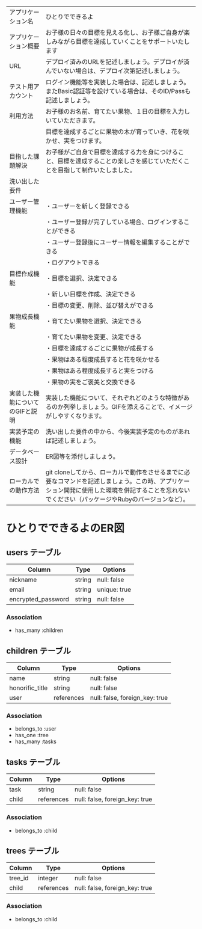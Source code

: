 |                                 |                                                                                                          |
| ------------------------------- | -------------------------------------------------------------------------------------------------------- |
| アプリケーション名             | ひとりでできるよ |
| アプリケーション概要            | お子様の日々の目標を見える化し、お子様ご自身が楽しみながら目標を達成していくことをサポートいたします |
| URL                          | デプロイ済みのURLを記述しましょう。デプロイが済んでいない場合は、デプロイ次第記述しましょう。 |
| テスト用アカウント              | ログイン機能等を実装した場合は、記述しましょう。またBasic認証等を設けている場合は、そのID/Passも記述しましょう。 |
| 利用方法                      | お子様のお名前、育てたい果物、１日の目標を入力しいていただきます。 |
|                                 | 目標を達成するごとに果物の木が育っていき、花を咲かせ、実をつけます。 |
| 目指した課題解決               | お子様がご自身で目標を達成する力を身につけること、目標を達成することの楽しさを感じていただくことを目指して制作いたしました。 |
| 洗い出した要件                | |
| ユーザー管理機能              | ・ユーザーを新しく登録できる |
|                                |・ユーザー登録が完了している場合、ログインすることができる |
|                                |・ユーザー登録後にユーザー情報を編集することができる |
|                                |・ログアウトできる |
| 目標作成機能                 | ・目標を選択、決定できる |
|                                |・新しい目標を作成、決定できる |
|                                |・目標の変更、削除、並び替えができる |
| 果物成長機能                 | ・育てたい果物を選択、決定できる |
|                                |・育てたい果物を変更、決定できる |
|                                |・目標を達成するごとに果物が成長する |
|                                |・果物はある程度成長すると花を咲かせる |
|                                |・果物はある程度成長すると実をつける |
|                                |・果物の実をご褒美と交換できる |
| 実装した機能についてのGIFと説明 | 実装した機能について、それぞれどのような特徴があるのか列挙しましょう。GIFを添えることで、イメージがしやすくなります。 |
| 実装予定の機能               | 洗い出した要件の中から、今後実装予定のものがあれば記述しましょう。 |
| データベース設計             | ER図等を添付しましょう。 |
| ローカルでの動作方法          | git cloneしてから、ローカルで動作をさせるまでに必要なコマンドを記述しましょう。この時、アプリケーション開発に使用した環境を併記することを忘れないでください（パッケージやRubyのバージョンなど）。 |

# ひとりでできるよのER図

## users テーブル

| Column             | Type   | Options      |
| ------------------ | ------ | ------------ |
| nickname           | string | null: false  |
| email              | string | unique: true |
| encrypted_password | string | null: false  |

### Association

- has_many :children

## children テーブル

| Column          | Type       | Options                        |
| --------------- | ---------- | ------------------------------ |
| name            | string     | null: false                    |
| honorific_title | string     | null: false                    |
| user            | references | null: false, foreign_key: true |

### Association

- belongs_to :user
- has_one :tree
- has_many :tasks

## tasks テーブル

| Column | Type       | Options                        |
| ------ | -----------| ------------------------------ |
| task   | string     | null: false                    |
| child  | references | null: false, foreign_key: true |

### Association

- belongs_to :child

## trees テーブル

| Column  | Type       | Options                        |
| ------- | ---------- | ------------------------------ |
| tree_id | integer    | null: false                    |
| child   | references | null: false, foreign_key: true |

### Association

- belongs_to :child